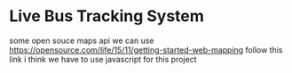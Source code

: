 # Live Bus Tracking System

some open souce maps api we can use
https://opensource.com/life/15/11/getting-started-web-mapping follow this link
i think we have to use javascript for this project
